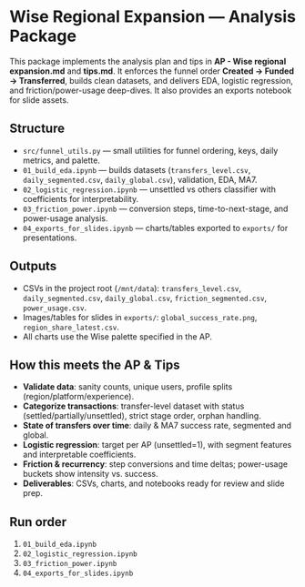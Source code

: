 
# Wise Regional Expansion — Analysis Package

This package implements the analysis plan and tips in **AP - Wise regional expansion.md** and **tips.md**.
It enforces the funnel order **Created → Funded → Transferred**, builds clean datasets, and delivers EDA,
logistic regression, and friction/power-usage deep-dives. It also provides an exports notebook for slide assets.

## Structure
- `src/funnel_utils.py` — small utilities for funnel ordering, keys, daily metrics, and palette.
- `01_build_eda.ipynb` — builds datasets (`transfers_level.csv`, `daily_segmented.csv`, `daily_global.csv`), validation, EDA, MA7.
- `02_logistic_regression.ipynb` — unsettled vs others classifier with coefficients for interpretability.
- `03_friction_power.ipynb` — conversion steps, time-to-next-stage, and power-usage analysis.
- `04_exports_for_slides.ipynb` — charts/tables exported to `exports/` for presentations.

## Outputs
- CSVs in the project root (`/mnt/data`): `transfers_level.csv`, `daily_segmented.csv`, `daily_global.csv`, `friction_segmented.csv`, `power_usage.csv`.
- Images/tables for slides in `exports/`: `global_success_rate.png`, `region_share_latest.csv`.
- All charts use the Wise palette specified in the AP.

## How this meets the AP & Tips
- **Validate data**: sanity counts, unique users, profile splits (region/platform/experience).
- **Categorize transactions**: transfer-level dataset with status (settled/partially/unsettled), strict stage order, orphan handling.
- **State of transfers over time**: daily & MA7 success rate, segmented and global.
- **Logistic regression**: target per AP (unsettled=1), with segment features and interpretable coefficients.
- **Friction & recurrency**: step conversions and time deltas; power-usage buckets show intensity vs. success.
- **Deliverables**: CSVs, charts, and notebooks ready for review and slide prep.

## Run order
1. `01_build_eda.ipynb`
2. `02_logistic_regression.ipynb`
3. `03_friction_power.ipynb`
4. `04_exports_for_slides.ipynb`
